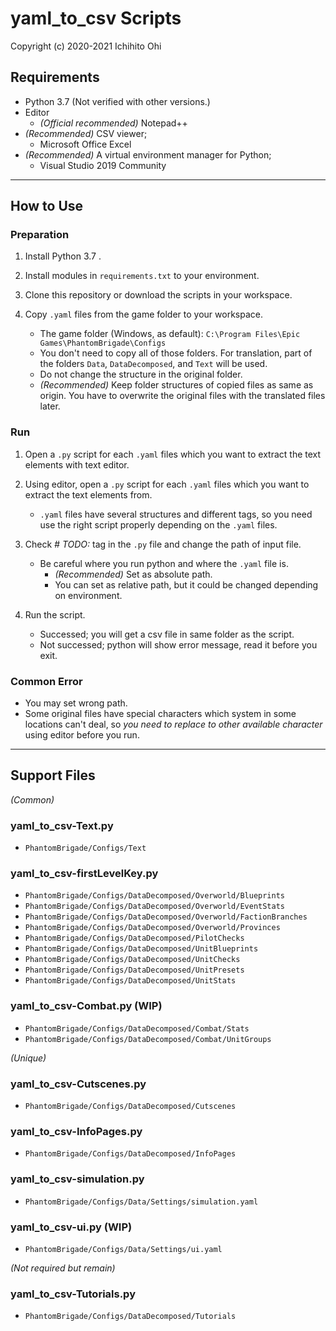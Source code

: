 # yaml_to_csv Scripts

Copyright (c) 2020-2021 Ichihito Ohi

## Requirements
- Python 3.7 (Not verified with other versions.)
- Editor
    - *(Official recommended)* Notepad++
- *(Recommended)* CSV viewer;
    - Microsoft Office Excel
- *(Recommended)* A virtual environment manager for Python;
    - Visual Studio 2019 Community

---
## How to Use

### Preparation
1. Install Python 3.7 .

1. Install modules in `requirements.txt` to your environment.

1. Clone this repository or download the scripts in your workspace.

1. Copy `.yaml` files from the game folder to your workspace.
    - The game folder (Windows, as default): `C:\Program Files\Epic Games\PhantomBrigade\Configs`
    - You don't need to copy all of those folders. For translation, part of the folders `Data`, `DataDecomposed`, and `Text` will be used.
    - Do not change the structure in the original folder.
    - *(Recommended)* Keep folder structures of copied files as same as origin. You have to overwrite the original files with the translated files later.


### Run
1. Open a `.py` script for each `.yaml` files which you want to extract the text elements with text editor.

1. Using editor, open a `.py` script for each `.yaml` files which you want to extract the text elements from.
    - `.yaml` files have several structures and different tags, so you need use the right script properly depending on the `.yaml` files.

1. Check *# TODO:* tag in the `.py` file and change the path of input file.
    - Be careful where you run python and where the `.yaml` file is.
        - *(Recommended)* Set as absolute path.
        - You can set as relative path, but it could be changed depending on environment.

1.  Run the script.
    - Successed; you will get a csv file in same folder as the script.
    - Not successed; python will show error message, read it before you exit.

### Common Error
- You may set wrong path.
- Some original files have special characters which system in some locations can't deal, so *you need to replace to other available character* using editor before you run.

---
## Support Files

_(Common)_
### yaml_to_csv-Text.py
- `PhantomBrigade/Configs/Text`
### yaml_to_csv-firstLevelKey.py
- `PhantomBrigade/Configs/DataDecomposed/Overworld/Blueprints`
- `PhantomBrigade/Configs/DataDecomposed/Overworld/EventStats`
- `PhantomBrigade/Configs/DataDecomposed/Overworld/FactionBranches`
- `PhantomBrigade/Configs/DataDecomposed/Overworld/Provinces`
- `PhantomBrigade/Configs/DataDecomposed/PilotChecks`
- `PhantomBrigade/Configs/DataDecomposed/UnitBlueprints`
- `PhantomBrigade/Configs/DataDecomposed/UnitChecks`
- `PhantomBrigade/Configs/DataDecomposed/UnitPresets`
- `PhantomBrigade/Configs/DataDecomposed/UnitStats`
### yaml_to_csv-Combat.py (WIP)
- `PhantomBrigade/Configs/DataDecomposed/Combat/Stats`
- `PhantomBrigade/Configs/DataDecomposed/Combat/UnitGroups`

_(Unique)_
### yaml_to_csv-Cutscenes.py
- `PhantomBrigade/Configs/DataDecomposed/Cutscenes`
### yaml_to_csv-InfoPages.py
- `PhantomBrigade/Configs/DataDecomposed/InfoPages`
### yaml_to_csv-simulation.py
- `PhantomBrigade/Configs/Data/Settings/simulation.yaml`
### yaml_to_csv-ui.py (WIP)
- `PhantomBrigade/Configs/Data/Settings/ui.yaml`

_(Not required but remain)_
### yaml_to_csv-Tutorials.py
- `PhantomBrigade/Configs/DataDecomposed/Tutorials`
